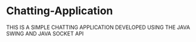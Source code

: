 # Chatting-Application

THIS IS A SIMPLE CHATTING APPLICATION DEVELOPED USING THE JAVA SWING AND JAVA SOCKET API
